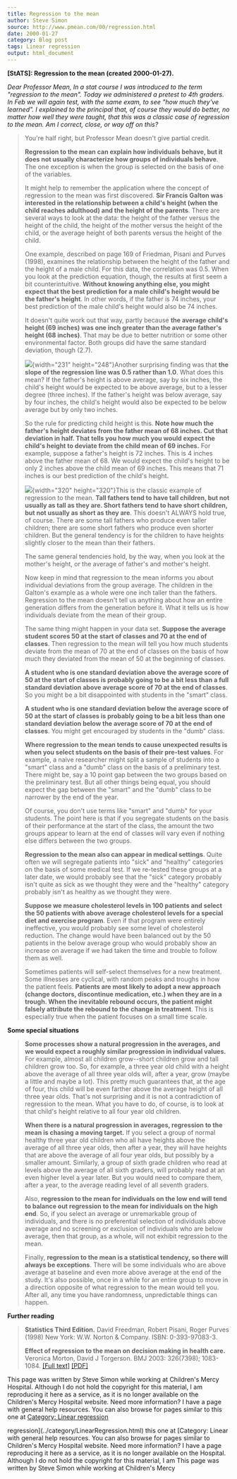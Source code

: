 ```yaml
---
title: Regression to the mean
author: Steve Simon
source: http://www.pmean.com/00/regression.html
date: 2000-01-27
category: Blog post
tags: Linear regression
output: html_document
---
```

****[StATS]:** Regression to the mean (created
2000-01-27).**

*Dear Professor Mean, In a stat course I was introduced to the term
\"regression to the mean\". Today we administered a pretest to 4th
graders. In Feb we will again test, with the same exam, to see \"how
much they\'ve learned\". I explained to the principal that, of course
they would do better, no matter how well they were taught, that this was
a classic case of regression to the mean. Am I correct, close, or way
off on this?*

> You\'re half right, but Professor Mean doesn\'t give partial credit.
>
> **Regression to the mean can explain how individuals behave, but it
> does not usually characterize how groups of individuals behave**. The
> one exception is when the group is selected on the basis of one of the
> variables.
>
> It might help to remember the application where the concept of
> regression to the mean was first discovered. **Sir Francis Galton was
> interested in the relationship between a child\'s height (when the
> child reaches adulthood) and the height of the parents**. There are
> several ways to look at the data: the height of the father versus the
> height of the child, the height of the mother versus the height of the
> child, or the average height of both parents versus the height of the
> child.
>
> One example, described on page 169 of Friedman, Pisani and Purves
> (1998), examines the relationship between the height of the father and
> the height of a male child. For this data, the correlation was 0.5.
> When you look at the prediction equation, though, the results at first
> seem a bit counterintuitive. **Without knowing anything else, you
> might expect that the best prediction for a male child\'s height would
> be the father\'s height**. In other words, if the father is 74 inches,
> your best prediction of the male child\'s height would also be 74
> inches.
>
> It doesn\'t quite work out that way, partly because **the average
> child\'s height (69 inches) was one inch greater than the average
> father\'s height (68 inches)**. That may be due to better nutrition or
> some other environmental factor. Both groups did have the same
> standard deviation, though (2.7).
>
> ![](../03/images/rtm3.gif){width="231" height="248"}Another surprising
> finding was that **the slope of the regression line was 0.5 rather
> than 1.0**. What does this mean? If the father\'s height is above
> average, say by six inches, the child\'s height would be expected to
> be above average, but to a lesser degree (three inches). If the
> father\'s height was below average, say by four inches, the child\'s
> height would also be expected to be below average but by only two
> inches.
>
> So the rule for predicting child height is this. **Note how much the
> father\'s height deviates from the father mean of 68 inches. Cut that
> deviation in half. That tells you how much you would expect the
> child\'s height to deviate from the child mean of 69 inches.** For
> example, suppose a father\'s height is 72 inches. This is 4 inches
> above the father mean of 68. We would expect the child\'s height to be
> only 2 inches above the child mean of 69 inches. This means that 71
> inches is our best prediction of the child\'s height.
>
> ![](../03/images/rtm4.gif){width="320" height="320"}This is the
> classic example of regression to the mean. **Tall fathers tend to have
> tall children, but not usually as tall as they are. Short fathers tend
> to have short children, but not usually as short as they are**. This
> doesn\'t ALWAYS hold true, of course. There are some tall fathers who
> produce even taller children; there are some short fathers who produce
> even shorter children. But the general tendency is for the children to
> have heights slightly closer to the mean than their fathers.
>
> The same general tendencies hold, by the way, when you look at the
> mother\'s height, or the average of father\'s and mother\'s height.
>
> Now keep in mind that regression to the mean informs you about
> individual deviations from the group average. The children in the
> Galton\'s example as a whole were one inch taller than the fathers.
> Regression to the mean doesn\'t tell us anything about how an entire
> generation differs from the generation before it. What it tells us is
> how individuals deviate from the mean of their group.
>
> The same thing might happen in your data set. **Suppose the average
> student scores 50 at the start of classes and 70 at the end of
> classes**. Then regression to the mean will tell you how much students
> deviate from the mean of 70 at the end of classes on the basis of how
> much they deviated from the mean of 50 at the beginning of classes.
>
> **A student who is one standard deviation above the average score of
> 50 at the start of classes is probably going to be a bit less than a
> full standard deviation above average score of 70 at the end of
> classes**. So you might be a bit disappointed with students in the
> \"smart\" class.
>
> **A student who is one standard deviation below the average score of
> 50 at the start of classes is probably going to be a bit less than one
> standard deviation below the average score of 70 at the end of
> classes**. You might get encouraged by students in the \"dumb\" class.
>
> **Where regression to the mean tends to cause unexpected results is
> when you select students on the basis of their pre-test values**. For
> example, a naive researcher might split a sample of students into a
> \"smart\" class and a \"dumb\" class on the basis of a preliminary
> test. There might be, say a 10 point gap between the two groups based
> on the preliminary test. But all other things being equal, you should
> expect the gap between the \"smart\" and the \"dumb\" class to be
> narrower by the end of the year.
>
> Of course, you don\'t use terms like \"smart\" and \"dumb\" for your
> students. The point here is that if you segregate students on the
> basis of their performance at the start of the class, the amount the
> two groups appear to learn at the end of classes will vary even if
> nothing else differs between the two groups.
>
> **Regression to the mean also can appear in medical settings**. Quite
> often we will segregate patients into \"sick\" and \"healthy\"
> categories on the basis of some medical test. If we re-tested these
> groups at a later date, we would probably see that the \"sick\"
> category probably isn\'t quite as sick as we thought they were and the
> \"healthy\" category probably isn\'t as healthy as we thought they
> were.
>
> **Suppose we measure cholesterol levels in 100 patients and select the
> 50 patients with above average cholesterol levels for a special diet
> and exercise program**. Even if that program were entirely
> ineffective, you would probably see some level of cholesterol
> reduction. The change would have been balanced out by the 50 patients
> in the below average group who would probably show an increase on
> average if we had taken the time and trouble to follow them as well.
>
> Sometimes patients will self-select themselves for a new treatment.
> Some illnesses are cyclical, with random peaks and troughs in how the
> patient feels. **Patients are most likely to adopt a new approach
> (change doctors, discontinue medication, etc.) when they are in a
> trough. When the inevitable rebound occurs, the patient might falsely
> attribute the rebound to the change in treatment**. This is especially
> true when the patient focuses on a small time scale.

**Some special situations**

> **Some processes show a natural progression in the averages, and we
> would expect a roughly similar progression in individual values.** For
> example, almost all children grow\--short children grow and tall
> children grow too. So, for example, a three year old child with a
> height above the average of all three year olds will, after a year,
> grow (maybe a little and maybe a lot). This pretty much guarantees
> that, at the age of four, this child will be even farther above the
> average height of all three year olds. That\'s not surprising and it
> is not a contradiction of regression to the mean. What you have to do,
> of course, is to look at that child\'s height relative to all four
> year old children.
>
> **When there is a natural progression in averages, regression to the
> mean is chasing a moving target.** If you select a group of normal
> healthy three year old children who all have heights above the average
> of all three year olds, then after a year, they will have heights that
> are above the average of all four year olds, but possibly by a smaller
> amount. Similarly, a group of sixth grade children who read at levels
> above the average of all sixth graders, will probably read at an even
> higher level a year later. But you would need to compare them, after a
> year, to the average reading level of all seventh graders.
>
> Also, **regression to the mean for individuals on the low end will
> tend to balance out regression to the mean for individuals on the high
> end**. So, if you select an average or unremarkable group of
> individuals, and there is no preferential selection of individuals
> above average and no screening or exclusion of individuals who are
> below average, then that group, as a whole, will not exhibit
> regression to the mean.
>
> Finally, **regression to the mean is a statistical tendency, so there
> will always be exceptions**. There will be some individuals who are
> above average at baseline and even more above average at the end of
> the study. It\'s also possible, once in a while for an entire group to
> move in a direction opposite of what regression to the mean would tell
> you. After all, any time you have randomness, unpredictable things can
> happen.

**Further reading**

> **Statistics Third Edition.** David Freedman, Robert Pisani, Roger
> Purves (1998) New York: W.W. Norton & Company. ISBN: 0-393-97083-3.
>
> **Effect of regression to the mean on decision making in health
> care.** Veronica Morton, David J Torgerson. BMJ 2003: 326(7398);
> 1083-1084. [\[Full
> text\]](http://bmj.com/cgi/content/full/326/7398/1083)
> [\[PDF\]](http://bmj.com/cgi/reprint/326/7398/1083.pdf)

This page was written by Steve Simon while working at Children\'s Mercy
Hospital. Although I do not hold the copyright for this material, I am
reproducing it here as a service, as it is no longer available on the
Children\'s Mercy Hospital website. Need more information? I have a page
with general help resources. You can also browse for pages similar to
this one at [Category: Linear
regression](../category/LinearRegression.html)
<!---More--->
regression](../category/LinearRegression.html)
this one at [Category: Linear
with general help resources. You can also browse for pages similar to
Children\'s Mercy Hospital website. Need more information? I have a page
reproducing it here as a service, as it is no longer available on the
Hospital. Although I do not hold the copyright for this material, I am
This page was written by Steve Simon while working at Children\'s Mercy

<!---Do not use
****[StATS]:** Regression to the mean (created
This page was written by Steve Simon while working at Children\'s Mercy
Hospital. Although I do not hold the copyright for this material, I am
reproducing it here as a service, as it is no longer available on the
Children\'s Mercy Hospital website. Need more information? I have a page
with general help resources. You can also browse for pages similar to
this one at [Category: Linear
regression](../category/LinearRegression.html)
--->

